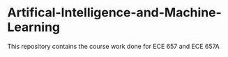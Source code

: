 # Artifical-Intelligence-and-Machine-Learning
This repository contains the course work done for ECE 657 and ECE 657A
